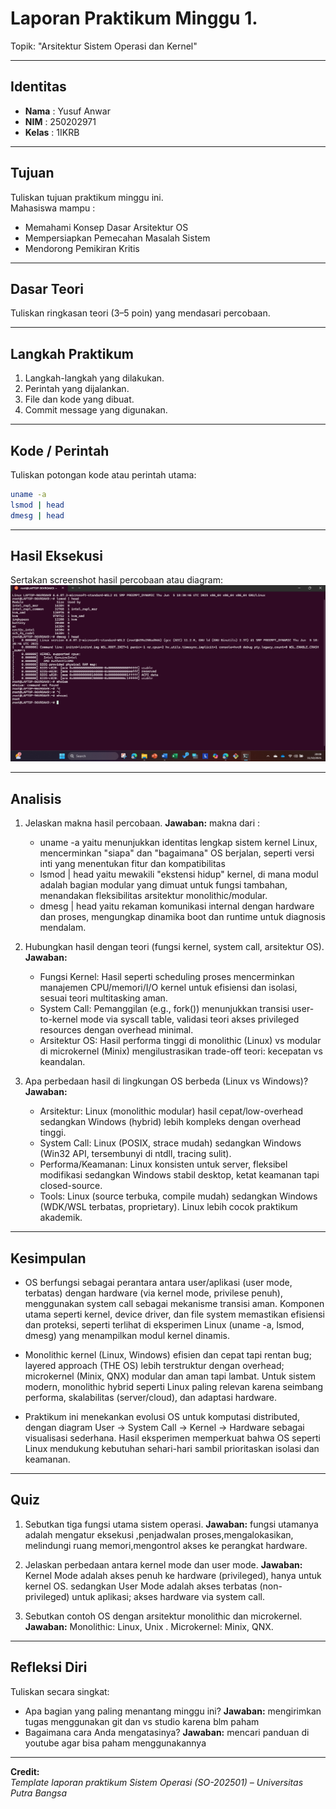 
# Laporan Praktikum Minggu 1.
Topik: "Arsitektur Sistem Operasi dan Kernel"

---

## Identitas
- **Nama**  : Yusuf Anwar  
- **NIM**   : 250202971  
- **Kelas** : 1IKRB

---

## Tujuan
Tuliskan tujuan praktikum minggu ini.  
Mahasiswa mampu :
- Memahami Konsep Dasar Arsitektur OS
- Mempersiapkan Pemecahan Masalah Sistem
- Mendorong Pemikiran Kritis
---

## Dasar Teori
Tuliskan ringkasan teori (3–5 poin) yang mendasari percobaan.

---

## Langkah Praktikum
1. Langkah-langkah yang dilakukan.  
2. Perintah yang dijalankan.  
3. File dan kode yang dibuat.  
4. Commit message yang digunakan.

---

## Kode / Perintah
Tuliskan potongan kode atau perintah utama:
```bash
uname -a
lsmod | head
dmesg | head
```

---

## Hasil Eksekusi
Sertakan screenshot hasil percobaan atau diagram:
![alt text](<screenshots/Screenshot 2025-10-11 200914.png>)

---

## Analisis
1. Jelaskan makna hasil percobaan.
  **Jawaban:** makna dari :
   - uname -a yaitu menunjukkan identitas lengkap sistem kernel Linux, mencerminkan "siapa" dan "bagaimana" OS berjalan, seperti versi inti yang menentukan fitur dan kompatibilitas
   - lsmod | head yaitu mewakili "ekstensi hidup" kernel, di mana modul adalah bagian modular yang dimuat untuk fungsi tambahan, menandakan fleksibilitas arsitektur monolithic/modular.
   - dmesg | head yaitu rekaman komunikasi internal dengan hardware dan proses, mengungkap dinamika boot dan runtime untuk diagnosis mendalam.
  
2. Hubungkan hasil dengan teori (fungsi kernel, system call, arsitektur OS).
   **Jawaban:**
   - Fungsi Kernel: Hasil seperti scheduling proses mencerminkan manajemen CPU/memori/I/O kernel untuk efisiensi dan isolasi, sesuai teori multitasking aman.
   - System Call: Pemanggilan (e.g., fork()) menunjukkan transisi user-to-kernel mode via syscall table, validasi teori akses privileged resources dengan overhead minimal.
   - Arsitektur OS: Hasil performa tinggi di monolithic (Linux) vs modular di microkernel (Minix) mengilustrasikan trade-off teori: kecepatan vs keandalan.
3. Apa perbedaan hasil di lingkungan OS berbeda (Linux vs Windows)?
  **Jawaban:**
   - Arsitektur: Linux (monolithic modular) hasil cepat/low-overhead sedangkan Windows (hybrid) lebih kompleks dengan overhead tinggi.
   - System Call: Linux (POSIX, strace mudah) sedangkan Windows (Win32 API, tersembunyi di ntdll, tracing sulit).
   - Performa/Keamanan: Linux konsisten untuk server, fleksibel modifikasi sedangkan Windows stabil desktop, ketat keamanan tapi closed-source.
   - Tools: Linux (source terbuka, compile mudah) sedangkan Windows (WDK/WSL terbatas, proprietary). Linux lebih cocok praktikum akademik.
---

## Kesimpulan
   - OS berfungsi sebagai perantara antara user/aplikasi (user mode, terbatas) dengan hardware (via kernel mode, privilese penuh), menggunakan system call sebagai mekanisme transisi aman. Komponen utama seperti kernel, device driver, dan file system memastikan efisiensi dan proteksi, seperti terlihat di eksperimen Linux (uname -a, lsmod, dmesg) yang menampilkan modul kernel dinamis.

   - Monolithic kernel (Linux, Windows) efisien dan cepat tapi rentan bug; layered approach (THE OS) lebih terstruktur dengan overhead; microkernel (Minix, QNX) modular dan aman tapi lambat. Untuk sistem modern, monolithic hybrid seperti Linux paling relevan karena seimbang performa, skalabilitas (server/cloud), dan adaptasi hardware.

   - Praktikum ini menekankan evolusi OS untuk komputasi distributed, dengan diagram User → System Call → Kernel → Hardware sebagai visualisasi sederhana. Hasil eksperimen memperkuat bahwa OS seperti Linux mendukung kebutuhan sehari-hari sambil prioritaskan isolasi dan keamanan.

---

## Quiz
1. Sebutkan tiga fungsi utama sistem operasi. 
   **Jawaban:** fungsi utamanya adalah mengatur eksekusi ,penjadwalan proses,mengalokasikan, melindungi ruang memori,mengontrol akses ke perangkat hardware.
2. Jelaskan perbedaan antara kernel mode dan user mode. 
   **Jawaban:**  Kernel Mode adalah akses penuh ke hardware (privileged), hanya untuk kernel OS. sedangkan User Mode adalah akses terbatas (non-privileged) untuk aplikasi; akses hardware via system call.

3. Sebutkan contoh OS dengan arsitektur monolithic dan microkernel. 
   **Jawaban:**  Monolithic: Linux, Unix .
Microkernel: Minix, QNX.

---

## Refleksi Diri
Tuliskan secara singkat:
- Apa bagian yang paling menantang minggu ini?
  **Jawaban:** mengirimkan tugas menggunakan git dan vs studio karena blm paham  
- Bagaimana cara Anda mengatasinya?
  **Jawaban:** mencari panduan di youtube agar bisa paham menggunakannya

---

**Credit:**  
_Template laporan praktikum Sistem Operasi (SO-202501) – Universitas Putra Bangsa_
